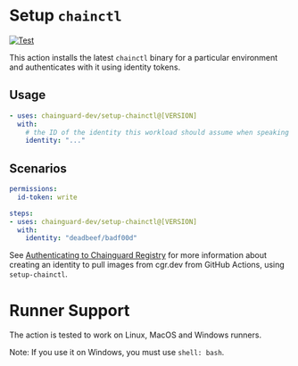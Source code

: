# Setup `chainctl`

[![Test](https://github.com/chainguard-dev/setup-chainctl/actions/workflows/test.yaml/badge.svg)](https://github.com/chainguard-dev/setup-chainctl/actions/workflows/test.yaml)

This action installs the latest `chainctl` binary for a particular environment
and authenticates with it using identity tokens.

## Usage

```yaml
- uses: chainguard-dev/setup-chainctl@[VERSION]
  with:
    # the ID of the identity this workload should assume when speaking to Chainguard APIs.
    identity: "..."
```

## Scenarios

```yaml
permissions:
  id-token: write

steps:
- uses: chainguard-dev/setup-chainctl@[VERSION]
  with:
    identity: "deadbeef/badf00d"
```

See [Authenticating to Chainguard Registry](https://edu.chainguard.dev/chainguard/chainguard-images/registry/authenticating/#authenticating-with-github-actions) for more information about creating an identity to pull images from cgr.dev from GitHub Actions, using `setup-chainctl`.

# Runner Support

The action is tested to work on Linux, MacOS and Windows runners.

Note: If you use it on Windows, you must use `shell: bash`.
